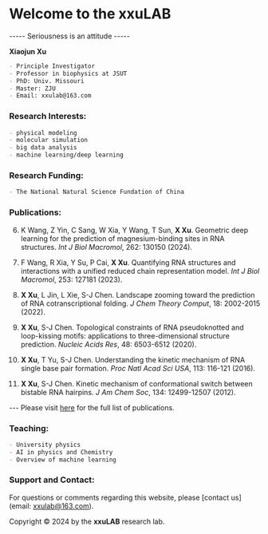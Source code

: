 # Welcome to the xxuLAB

----- Seriousness is an attitude -----

**Xiaojun Xu**
```markdown
- Principle Investigator
- Professor in biophysics at JSUT
- PhD: Univ. Missouri
- Master: ZJU
- Email: xxulab@163.com
```

### Research Interests:
```markdown
- physical modeling
- molecular simulation
- big data analysis
- machine learning/deep learning
```

### Research Funding:
```markdown
- The National Natural Science Fundation of China
```

### Publications:
6. K Wang, Z Yin, C Sang, W Xia, Y Wang, T Sun, **X Xu**.
Geometric deep learning for the prediction of magnesium-binding sites in RNA structures.
_Int J Biol Macromol_, 262: 130150 (2024).

5. F Wang, R Xia, Y Su, P Cai, **X Xu**.
Quantifying RNA structures and interactions with a unified reduced chain representation model.
_Int J Biol Macromol_, 253: 127181 (2023).

4. **X Xu**, L Jin, L Xie, S-J Chen.
Landscape zooming toward the prediction of RNA cotranscriptional folding.
_J Chem Theory Comput_, 18: 2002-2015 (2022).

3. **X Xu**, S-J Chen. 
Topological constraints of RNA pseudoknotted and loop-kissing motifs: applications to three-dimensional structure prediction.
_Nucleic Acids Res_, 48: 6503-6512 (2020).

2. **X Xu**, T Yu, S-J Chen.
Understanding the kinetic mechanism of RNA single base pair formation.
_Proc Natl Acad Sci USA_, 113: 116-121 (2016).

1. **X Xu**, S-J Chen.
Kinetic mechanism of conformational switch between bistable RNA hairpins.
_J Am Chem Soc_, 134: 12499-12507 (2012).

--- Please visit [here](https://scholar.google.com/citations?user=uGcQfO54orcC&hl=en) for the full list of publications.

### Teaching:
```markdown
- University physics
- AI in physics and Chemistry
- Overview of machine learning
```

### Support and Contact:

For questions or comments regarding this website, please [contact us](email: xxulab@163.com).

Copyright © 2024 by the **xxuLAB** research lab.
